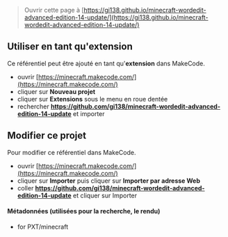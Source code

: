 
> Ouvrir cette page à [https://gi138.github.io/minecraft-wordedit-advanced-edition-14-update/](https://gi138.github.io/minecraft-wordedit-advanced-edition-14-update/)

## Utiliser en tant qu'extension

Ce référentiel peut être ajouté en tant qu'**extension** dans MakeCode.

* ouvrir [https://minecraft.makecode.com/](https://minecraft.makecode.com/)
* cliquer sur **Nouveau projet**
* cliquer sur **Extensions** sous le menu en roue dentée
* rechercher **https://github.com/gi138/minecraft-wordedit-advanced-edition-14-update** et importer

## Modifier ce projet

Pour modifier ce référentiel dans MakeCode.

* ouvrir [https://minecraft.makecode.com/](https://minecraft.makecode.com/)
* cliquer sur **Importer** puis cliquer sur **Importer par adresse Web**
* coller **https://github.com/gi138/minecraft-wordedit-advanced-edition-14-update** et cliquer sur Importer

#### Métadonnées (utilisées pour la recherche, le rendu)

* for PXT/minecraft
<script src="https://makecode.com/gh-pages-embed.js"></script><script>makeCodeRender("{{ site.makecode.home_url }}", "{{ site.github.owner_name }}/{{ site.github.repository_name }}");</script>
